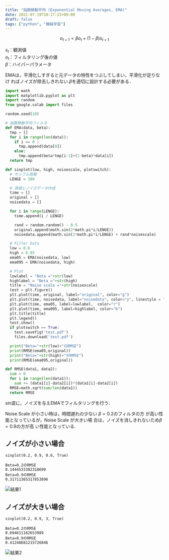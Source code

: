 ```yaml
---
title: "指数移動平均 (Exponential Moving Averages, EMA)"
date: 2021-07-19T10:17:23+09:00
draft: false
tags: ["python", "機械学習"] 
---
```

<!--more-->

$$o_{t+1}= \beta o_t+(1- \beta)s_{t+1}$$

$s_t$：観測値  
$o_t$：フィルタリング後の値  
$\beta$：ハイパーパラメータ

EMAは，平滑化しすぎると元データの特性をつぶしてしまい，平滑化が足りなけ ればノイズが除去しきれない.$\beta$を適切に設計する必要がある．

```python
import math
import matplotlib.pyplot as plt
import random
from google.colab import files

random.seed(10)

# 指数移動平均フィルタ
def EMA(data, beta):
  tmp = []
  for i in range(len(data)):
    if i == 0 :
      tmp.append(data[0])
    else:
      tmp.append(beta*tmp[i-1]+(1-beta)*data[i])
  return tmp

def sinplot(low, high, noisescale, plotswitch):
  # サンプル周期
  LENGE = 100

  # 真値とノイズデータ作成
  time = []
  original = []
  noisedata = []

  for i in range(LENGE):
    time.append(i / LENGE)

    rand = random.random() - 0.5
    original.append(math.sin(2*math.pi*i/LENGE))
    noisedata.append(math.sin(2*math.pi*i/LENGE) + rand*noisescale)

  # Filter Data
  low = 0.6
  high = 0.95
  ema05 = EMA(noisedata, low)
  ema095 = EMA(noisedata, high)

  # Plot
  lowlabel = "Beta ="+str(low)
  highlabel = "Beta ="+str(high)
  title = "Noise scale ="+str(noisescale)
  test = plt.figure()
  plt.plot(time, original, label="original", color="g")
  plt.plot(time, noisedata, label="noisedata", color="y", linestyle = "--")
  plt.plot(time, ema05, label=lowlabel,  color="r")
  plt.plot(time, ema095, label=highlabel, color="b")
  plt.title(title)
  plt.legend()
  test.show()
  if plotswitch == True:
    test.savefig('test.pdf')
    files.download('test.pdf')

  print("Beta="+str(low)+"のRMSE")
  print(RMSE(ema05,original))
  print("Beta="+str(high)+"のRMSE")
  print(RMSE(ema095,original))

def RMSE(data1, data2):
  sum = 0
  for i in range(len(data1)):
    sum += (data1[i]-data2[i])*(data1[i]-data2[i])
  RMSE=math.sqrt(sum/len(data1))
  return RMSE

```

sin波に，ノイズを与えEMAでフィルタリングを行う．

Noise Scale が小さい時は，時間遅れの少ない $\beta = 0.2$のフィルタの方 が高い性能となっているが，Noise Scale が大きい場 合は，ノイズを消しきれないため$\beta = 0.9$の方が高 い性能となっている.

## ノイズが小さい場合
```
sinplot(0.2, 0.9, 0.6, True)
```
```
Beta=0.2のRMSE
0.1444533302318699
Beta=0.9のRMSE
0.31711365317853896
```
![結果1](.././small.png)

## ノイズが大きい場合
```
sinplot(0.2, 0.9, 3, True)
```
```
Beta=0.2のRMSE
0.694611162653989
Beta=0.9のRMSE
0.41248681215726846
```
![結果2](.././big.png)